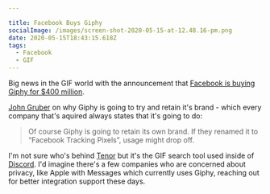 ```yaml
---

title: Facebook Buys Giphy
socialImage: /images/screen-shot-2020-05-15-at-12.48.16-pm.png
date: 2020-05-15T18:43:15.618Z
tags:
  - Facebook
  - GIF
---
```

Big news in the GIF world with the announcement that [Facebook is buying Giphy for $400 million](https://www.axios.com/scoop-facebook-to-buy-giphy-for-400-million-4a75a359-833b-484d-b15b-87e94d3de017.html).

[John Gruber](https://daringfireball.net/linked/2020/05/15/facebook-giphy) on why Giphy is going to try and retain it's brand - which every company that's aquired always states that it's going to do:

> Of course Giphy is going to retain its own brand. If they renamed it to “Facebook Tracking Pixels”, usage might drop off.

I'm not sure who's behind [Tenor](https://tenor.com/) but it's the GIF search tool used inside of [Discord](https://discord.com/). I'd imagine there's a few companies who are concerned about privacy, like Apple with Messages which currently uses Giphy, reaching out for better integration support these days.